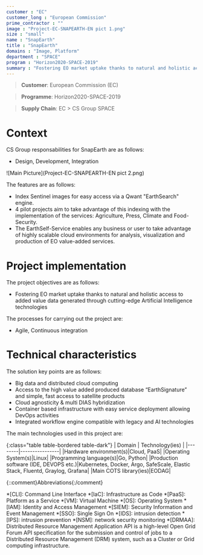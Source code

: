 ```yaml
---
customer : "EC"
customer_long : "European Commission"
prime_contractor : ""
image : "Project-EC-SNAPEARTH-EN pict 1.png"
size : "small"
name : "SnapEarth"
title : "SnapEarth"
domains : "Image, Platform"
department : "SPACE"
program : "Horizon2020-SPACE-2019"
summary : "Fostering EO market uptake thanks to natural and holistic access to added value data generated through cutting-edge Artificial Intelligence technologies"
---
```


> __Customer__\: European Commission (EC)

> __Programme__\: Horizon2020-SPACE-2019

> __Supply Chain__\: EC >  CS Group SPACE


# Context


CS Group responsabilities for SnapEarth are as follows:
* Design, Development, Integration

![Main Picture](Project-EC-SNAPEARTH-EN pict 2.png)

The features are as follows:
* Index Sentinel images for easy access via a Qwant "EarthSearch" engine. 
* 4 pilot projects aim to take advantage of this indexing with the implementation of the services: Agriculture, Press, Climate and Food-Security. 
* The EarthSelf-Service enables any business or user to take advantage of highly scalable cloud environments for analysis, visualization and production of EO value-added services.

# Project implementation

The project objectives are as follows:
* Fostering EO market uptake thanks to natural and holistic access to added value data generated through cutting-edge Artificial Intelligence technologies

The processes for carrying out the project are:
* Agile, Continuous integration

# Technical characteristics

The solution key points are as follows:
* Big data and distributed cloud computing
* Access to the high value added produced database “EarthSignature” and simple, fast access to satellite products
* Cloud agnosticity & multi DIAS hybridization
* Container based infrastructure with easy service deployment allowing DevOps activities
* Integrated workflow engine compatible with legacy and AI technologies



The main technologies used in this project are:

{:class="table table-bordered table-dark"}
| Domain | Technology(ies) |
|--------|----------------|
|Hardware environment(s)|Cloud, PaaS|
|Operating System(s)|Linux|
|Programming language(s)|Go, Python|
|Production software (IDE, DEVOPS etc.)|Kubernetes, Docker, Argo, SafeScale, Elastic Stack, Fluentd, Graylog, Grafana|
|Main COTS library(ies)|EODAG|



{::comment}Abbreviations{:/comment}

*[CLI]: Command Line Interface
*[IaC]: Infrastructure as Code
*[PaaS]: Platform as a Service
*[VM]: Virtual Machine
*[OS]: Operating System
*[IAM]: Identity and Access Management
*[SIEM]: Security Information and Event Management
*[SSO]: Single Sign On
*[IDS]: intrusion detection
*[IPS]: intrusion prevention
*[NSM]: network security monitoring
*[DRMAA]: Distributed Resource Management Application API is a high-level Open Grid Forum API specification for the submission and control of jobs to a Distributed Resource Management (DRM) system, such as a Cluster or Grid computing infrastructure.
